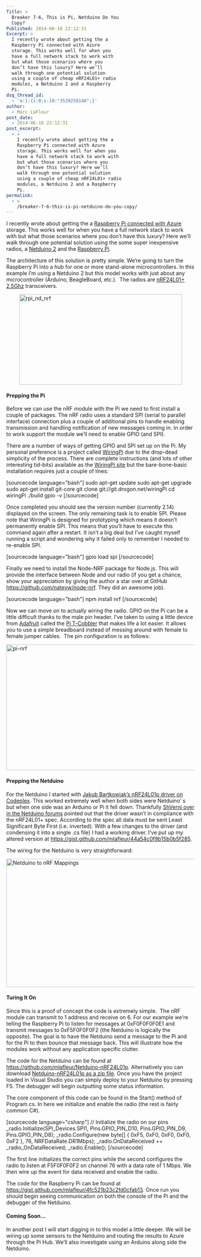 ```yaml
---
Title: >
  Breaker 7-6, This is Pi, Netduino Do You
  Copy?
Published: 2014-06-16 22:12:31
Excerpt: >
  I recently wrote about getting the a
  Raspberry Pi connected with Azure
  storage. This works well for when you
  have a full network stack to work with
  but what those scenarios where you
  don’t have this luxury? Here we’ll
  walk through one potential solution
  using a couple of cheap nRF24L01+ radio
  modules, a Netduino 2 and a Raspberry
  Pi.
dsq_thread_id:
  - 'a:1:{i:0;s:10:"3539258146";}'
author:
  - Marc LaFleur
post_date:
  - 2014-06-16 22:12:31
post_excerpt:
  - >
    I recently wrote about getting the a
    Raspberry Pi connected with Azure
    storage. This works well for when you
    have a full network stack to work with
    but what those scenarios where you
    don’t have this luxury? Here we’ll
    walk through one potential solution
    using a couple of cheap nRF24L01+ radio
    modules, a Netduino 2 and a Raspberry
    Pi.
permalink:
  - >
    /breaker-7-6-this-is-pi-netduino-do-you-copy/
---
```

I recently wrote about getting the a <a href="http://massivescale.azurewebsites.net/hello-azure-my-name-is-pi/" target="_blank">Raspberry Pi connected with Azure</a> storage. This works well for when you have a full network stack to work with but what those scenarios where you don’t have this luxury? Here we’ll walk through one potential solution using the some super inexpensive radios, a <a href="http://www.amazon.com/gp/product/B009QOWOFU/ref=as_li_tl?ie=UTF8&amp;camp=1789&amp;creative=390957&amp;creativeASIN=B009QOWOFU&amp;linkCode=as2&amp;tag=soapb30-20" target="_blank">Netduino 2</a> and the <a href="https://www.amazon.com/RASPBERRY-MODEL-756-8308-Raspberry-Pi/dp/B009SQQF9C/ref=as_sl_pc_ss_til?tag=soapb30-20&amp;linkCode=w01&amp;linkId=&amp;creativeASIN=B009SQQF9C" target="_blank">Raspberry Pi</a>.

The architecture of this solution is pretty simple. We’re going to turn the Raspberry Pi into a hub for one or more stand-alone microcontrollers. In this example I’m using a Netduino 2 but this model works with just about any microcontroller (Arduino, BeagleBoard, etc.).  The radios are <a href="https://www.amazon.com/nRF24L01-Wireless-Transceiver-Arduino-Compatible/dp/B00E594ZX0/ref=as_sl_pc_ss_til?tag=soapb30-20&amp;linkCode=w01&amp;linkId=&amp;creativeASIN=B00E594ZX0" target="_blank">nRF24L01+ 2.5Ghz</a> transceivers.

<a href="http://massivescale.blob.core.windows.net/blogmedia/2014/06/rpi_nd_nrf.png"><img style="margin: 0px auto; border: 0px currentcolor; float: none; display: block; background-image: none;" title="rpi_nd_nrf" src="http://massivescale.blob.core.windows.net/blogmedia/2014/06/rpi_nd_nrf_thumb.png" alt="rpi_nd_nrf" width="435" height="242" border="0" /></a>

<h4>Prepping the Pi</h4>

Before we can use the nRF module with the Pi we need to first install a couple of packages. The nRF radio uses a standard SPI (serial to parallel interface) connection plus a couple of additional pins to handle enabling transmission and handling notification of new messages coming in. In order to work support the module we’ll need to enable GPIO (and SPI).

There are a number of ways of getting GPIO and SPI set up on the Pi. My personal preference is a project called <a href="http://wiringpi.com/download-and-install/" target="_blank">WiringPi</a> due to the drop-dead simplicity of the process. There are complete instructions (and lots of other interesting tid-bits) available as the <a href="http://wiringpi.com/download-and-install/" target="_blank">WiringPi site</a> but the bare-bone-basic installation requires just a couple of lines:

<div id="scid:C89E2BDB-ADD3-4f7a-9810-1B7EACF446C1:b25c7ac3-38c1-4508-a131-36ff85d23d65" class="wlWriterEditableSmartContent" style="margin: 0px; padding: 0px; float: none; display: inline;">

[sourcecode language="bash"]
sudo apt-get update
sudo apt-get upgrade
sudo apt-get install git-core
git clone git://git.drogon.net/wiringPi
cd wiringPi
./build
gpio -v
[/sourcecode]

</div>

Once completed you should see the version number (currently 2.14) displayed on the screen. The only remaining task is to enable SPI. Please note that WiringPi is designed for prototyping which means it doesn’t permanently enable SPI. This means that you’ll have to execute this command again after a restart. It isn’t a big deal but I’ve caught myself running a script and wondering why it failed only to remember I needed to re-enable SPI.

<div id="scid:C89E2BDB-ADD3-4f7a-9810-1B7EACF446C1:ce19ffa9-17eb-4f7c-92a4-8ff50019e6ab" class="wlWriterEditableSmartContent" style="margin: 0px; padding: 0px; float: none; display: inline;">

[sourcecode language="bash"]
gpio load spi
[/sourcecode]

</div>

Finally we need to install the Node-NRF package for Node.js. This will provide the interface between Node and our radio (if you get a chance, show your appreciation
by giving the author a star over at GitHub <a href="https://github.com/natevw/node-nrf">https://github.com/natevw/node-nrf</a>. They did an awesome job).

<div id="scid:C89E2BDB-ADD3-4f7a-9810-1B7EACF446C1:277086d7-da87-462e-bbba-9b4705545915" class="wlWriterEditableSmartContent" style="margin: 0px; padding: 0px; float: none; display: inline;">

[sourcecode language="bash"]
npm install nrf
[/sourcecode]

</div>

Now we can move on to actually wiring the radio. GPIO on the Pi can be a little difficult thanks to the male pin header. I’ve taken to using a little device from <a href="https://www.adafruit.com/" target="_blank">Adafruit</a> called the <a href="http://www.amazon.com/gp/product/B00JE1T1WY/ref=as_li_tl?ie=UTF8&amp;camp=1789&amp;creative=390957&amp;creativeASIN=B00JE1T1WY&amp;linkCode=as2&amp;tag=soapb30-20&quot;" target="_blank">Pi T-Cobbler</a> that makes life a lot easier. It allows you to use a simple breadboard instead of messing around with female to female jumper cables.  The pin configuration is as follows:

<a href="http://massivescale.blob.core.windows.net/blogmedia/2014/06/pi-nrf.png"><img style="margin: 0px auto; border: 0px currentcolor; float: none; display: block; background-image: none;" title="pi-nrf" src="http://massivescale.blob.core.windows.net/blogmedia/2014/06/pi-nrf_thumb.png" alt="pi-nrf" width="576" height="336" border="0" /></a>

<h4>Prepping the Netduino</h4>

For the Netduino I started with <a href="http://nrf24l01.codeplex.com/" target="_blank">Jakub Bartkowiak’s nRF24L01p driver on Codeplex</a>. This worked extremely well when both sides were Netduino’ s but when one side was an Arduino or Pi it fell down. Thankfully <a href="http://forums.netduino.com/index.php?/topic/8266-433mhz-24ghz-communications-with-netduinonetduino-plus/?p=57957" target="_blank">ShVerni over in the Netduino forums</a> pointed out that the driver wasn’t in compliance with the nRF24L01+ spec. According to the spec all data must be sent Least Significant Byte First (i.e. inverted). With a few changes to the driver (and condensing it into a single .cs file) I had a working driver. I’ve put up my altered version at <a title="https://gist.github.com/mlafleur/44a54c0f9b15b0b5f285" href="https://gist.github.com/mlafleur/44a54c0f9b15b0b5f285">https://gist.github.com/mlafleur/44a54c0f9b15b0b5f285</a>.

The wiring for the Netduino is very straightforward:

<a href="http://massivescale.blob.core.windows.net/blogmedia/2014/06/image.png"><img style="margin: 0px auto; border: 0px currentcolor; float: none; display: block; background-image: none;" title="Netduino to nRF " src="http://massivescale.blob.core.windows.net/blogmedia/2014/06/image_thumb.png" alt="Netduino to nRF Mappings" width="586" height="343" border="0" /></a>

<h4></h4>

<h4>Turing It On</h4>

Since this is a proof of concept the code is extremely simple.  The nRF module can transmit to 1 address and receive on 6. For our example we’re telling the Raspberry Pi to listen for messages at 0xF0F0F0F0E1 and transmit messages to 0xF5F0F0F0F2 (the Netduino is logically the opposite). The goal is to have the Netduino send a message to the Pi and for the Pi to then bounce that message back. This will illustrate how the modules work without any application specific clutter.

The code for the Netduino can be found at <a title="https://github.com/mlafleur/Netduino-nRF24L01p" href="https://github.com/mlafleur/Netduino-nRF24L01p">https://github.com/mlafleur/Netduino-nRF24L01p</a>. Alternatively you can download <a title="Netduino-nRF24L01p as a zip file" href="https://github.com/mlafleur/Netduino-nRF24L01p/archive/master.zip">Netduino-nRF24L01p as a zip file</a>. Once you have the project loaded in Visual Studio you can simply deploy to your Netduino by pressing F5. The debugger will begin outputting some status information.

The core component of this code can be found in the Start() method of Program.cs. In here we initialize and enable the radio (the rest is fairly common C#).

<div id="scid:C89E2BDB-ADD3-4f7a-9810-1B7EACF446C1:4b2d43ca-49e6-4708-a2c0-1725daa8e63e" class="wlWriterEditableSmartContent" style="margin: 0px; padding: 0px; float: none; display: inline;">

[sourcecode language="csharp"]
// Initialize the radio on our pins
_radio.Initialize(SPI_Devices.SPI1, Pins.GPIO_PIN_D10, Pins.GPIO_PIN_D9, Pins.GPIO_PIN_D8);
_radio.Configure(new byte[] { 0xF5, 0xF0, 0xF0, 0xF0, 0xF2 }, 76, NRFDataRate.DR1Mbps);
_radio.OnDataReceived += _radio_OnDataReceived;
_radio.Enable();
[/sourcecode]

</div>

The first line initializes the correct pins while the second configures the radio to listen at F5F0F0F0F2 on channel 76 with a data rate of 1 Mbps. We then wire up the event for data received and enable the radio.

The code for the Raspberry Pi can be found at <a title="https://gist.github.com/mlafleur/4fc521b23c2fd0cfab13" href="https://gist.github.com/mlafleur/4fc521b23c2fd0cfab13">https://gist.github.com/mlafleur/4fc521b23c2fd0cfab13</a>. Once run you should begin seeing communication on both the console of the Pi and the debugger of the Netduino.

<h4>Coming Soon…</h4>

In another post I will start digging in to this model a little deeper. We will be wiring up some sensors to the Netduino and routing the results to Azure through the Pi Hub. We’ll also investigate using an Arduino along side the Netduino.